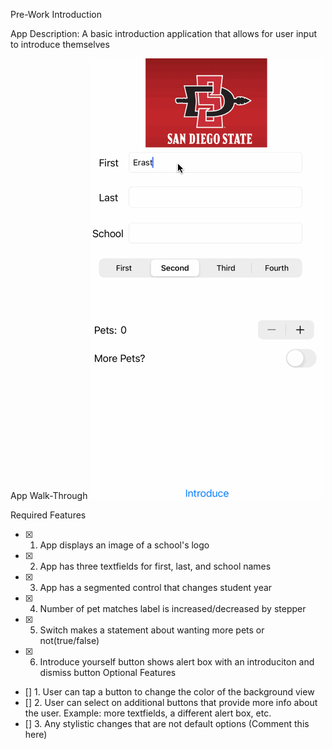 Pre-Work Introduction

App Description:
A basic introduction application that allows for user input to introduce themselves

App Walk-Through
![](https://github.com/Thyde0000/codePath-Pre-Work/blob/main/AppOverview%20-%20PreWork.gif)

Required Features
- [x]  1. App displays an image of a school's logo
- [x]  2. App has three textfields for first, last, and school names
- [x]  3. App has a segmented control that changes student year
- [x]  4. Number of pet matches label is increased/decreased by stepper
- [x]  5. Switch makes a statement about wanting more pets or not(true/false)
- [x]  6. Introduce yourself button shows alert box with an introduciton and dismiss button
Optional Features
- []  1. User can tap a button to change the color of the background view
- []  2. User can select on additional buttons that provide more info about the user. Example: more textfields, a different alert box, etc.
- [] 3. Any stylistic changes that are not default options (Comment this here)
